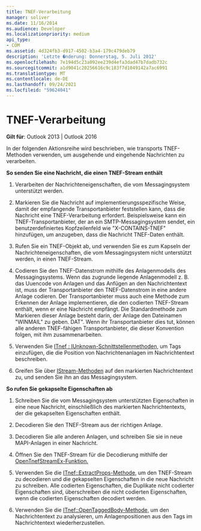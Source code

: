 ```yaml
---
title: TNEF-Verarbeitung
manager: soliver
ms.date: 11/16/2014
ms.audience: Developer
ms.localizationpriority: medium
api_type:
- COM
ms.assetid: 4d324fb3-d917-4502-b3a4-179c479deb79
description: 'Letzte �nderung: Donnerstag, 5. Juli 2012'
ms.openlocfilehash: 7e194d5c23a092ee239d4efa3dad47b7dadb732c
ms.sourcegitcommit: a1d9041c20256616c9c183f7d1049142a7ac6991
ms.translationtype: MT
ms.contentlocale: de-DE
ms.lasthandoff: 09/24/2021
ms.locfileid: "59624041"
---
```

# <a name="tnef-processing"></a>TNEF-Verarbeitung

  
  
**Gilt für**: Outlook 2013 | Outlook 2016 
  
In der folgenden Aktionsreihe wird beschrieben, wie transports TNEF-Methoden verwenden, um ausgehende und eingehende Nachrichten zu verarbeiten.
  
 **So senden Sie eine Nachricht, die einen TNEF-Stream enthält**
  
1. Verarbeiten der Nachrichteneigenschaften, die vom Messagingsystem unterstützt werden.
    
2. Markieren Sie die Nachricht auf implementierungsspezifische Weise, damit der empfangende Transportanbieter feststellen kann, dass die Nachricht eine TNEF-Verarbeitung erfordert. Beispielsweise kann ein TNEF-Transportanbieter, der an ein SMTP-Messagingsystem sendet, ein benutzerdefiniertes Kopfzeilenfeld wie "X-CONTAINS-TNEF" hinzufügen, um anzugeben, dass die Nachricht TNEF-Daten enthält.
    
3. Rufen Sie ein TNEF-Objekt ab, und verwenden Sie es zum Kapseln der Nachrichteneigenschaften, die vom Messagingsystem nicht unterstützt werden, in einen TNEF-Stream.
    
4. Codieren Sie den TNEF-Datenstrom mithilfe des Anlagenmodells des Messagingsystems. Wenn das zugrunde liegende Anlagenmodell z. B. das Uuencode von Anlagen und das Anfügen an den Nachrichtentext ist, muss der Transportanbieter den TNEF-Datenstrom in eine andere Anlage codieren. Der Transportanbieter muss auch eine Methode zum Erkennen der Anlage implementieren, die den codierten TNEF-Stream enthält, wenn er eine Nachricht empfängt. Die Standardmethode zum Markieren dieser Anlage besteht darin, der Anlage den Dateinamen "WINMAIL" zu geben. DAT". Wenn ihr Transportanbieter dies tut, können alle anderen TNEF-fähigen Transportanbieter, die dieser Konvention folgen, mit ihm zusammenarbeiten.
    
5. Verwenden Sie [ITnef : IUnknown-Schnittstellenmethoden,](itnefiunknown.md) um Tags einzufügen, die die Position von Nachrichtenanlagen im Nachrichtentext beschreiben. 
    
6. Greifen Sie über [IStream-Methoden](https://msdn.microsoft.com/library/aa380034%28VS.85%29.aspx) auf den markierten Nachrichtentext zu, und senden Sie ihn an das Messagingsystem. 
    
 **So rufen Sie gekapselte Eigenschaften ab**
  
1. Schreiben Sie die vom Messagingsystem unterstützten Eigenschaften in eine neue Nachricht, einschließlich des markierten Nachrichtentexts, der die gekapselten Eigenschaften enthält.
    
2. Decodieren Sie den TNEF-Stream aus der richtigen Anlage.
    
3. Decodieren Sie alle anderen Anlagen, und schreiben Sie sie in neue MAPI-Anlagen in einer Nachricht.
    
4. Öffnen Sie den TNEF-Stream für die Decodierung mithilfe der [OpenTnefStreamEx-Funktion.](opentnefstreamex.md) 
    
5. Verwenden Sie die [ITnef::ExtractProps-Methode,](itnef-extractprops.md) um den TNEF-Stream zu decodieren und die gekapselten Eigenschaften in die neue Nachricht zu schreiben. Alle codierten Eigenschaften, die Duplikate nicht codierter Eigenschaften sind, überschreiben die nicht codierten Eigenschaften, wenn die codierten Eigenschaften decodiert werden. 
    
6. Verwenden Sie die [ITnef::OpenTaggedBody-Methode,](itnef-opentaggedbody.md) um den Nachrichtentext zu analysieren, um Anlagenpositionen aus den Tags im Nachrichtentext wiederherzustellen. 
    

